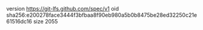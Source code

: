 version https://git-lfs.github.com/spec/v1
oid sha256:e200278face3444f3bfbaa8f90eb980a5b0b8475be28ed32250c21e61516dc16
size 2055
